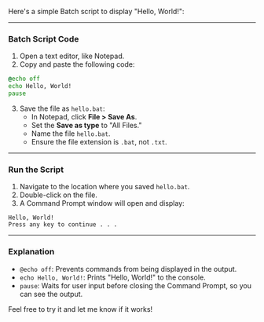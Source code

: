 Here's a simple Batch script to display "Hello, World!":

---

### **Batch Script Code**
1. Open a text editor, like Notepad.
2. Copy and paste the following code:

```bat
@echo off
echo Hello, World!
pause
```

3. Save the file as `hello.bat`:
   - In Notepad, click **File > Save As**.
   - Set the **Save as type** to "All Files."
   - Name the file `hello.bat`.
   - Ensure the file extension is `.bat`, not `.txt`.

---

### **Run the Script**
1. Navigate to the location where you saved `hello.bat`.
2. Double-click on the file.
3. A Command Prompt window will open and display:

```
Hello, World!
Press any key to continue . . .
```

---

### **Explanation**
- `@echo off`: Prevents commands from being displayed in the output.
- `echo Hello, World!`: Prints "Hello, World!" to the console.
- `pause`: Waits for user input before closing the Command Prompt, so you can see the output.

Feel free to try it and let me know if it works!